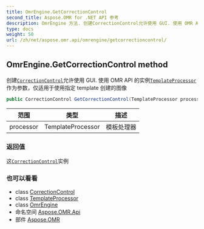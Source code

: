 ```yaml
---
title: OmrEngine.GetCorrectionControl
second_title: Aspose.OMR for .NET API 参考
description: OmrEngine 方法. 创建CorrectionControl允许使用 GUI. 使用 OMR API 的实例TemplateProcessor作为参数仅适用于使用指定 template 创建的图像
type: docs
weight: 50
url: /zh/net/aspose.omr.api/omrengine/getcorrectioncontrol/
---
```

## OmrEngine.GetCorrectionControl method

创建[`CorrectionControl`](../../../aspose.omr.correctionui/correctioncontrol/)允许使用 GUI. 使用 OMR API 的实例[`TemplateProcessor`](../../templateprocessor/)作为参数，仅适用于使用指定 template 创建的图像

```csharp
public CorrectionControl GetCorrectionControl(TemplateProcessor processor)
```

| 范围 | 类型 | 描述 |
| --- | --- | --- |
| processor | TemplateProcessor | 模板处理器 |

### 返回值

这[`CorrectionControl`](../../../aspose.omr.correctionui/correctioncontrol/)实例

### 也可以看看

* class [CorrectionControl](../../../aspose.omr.correctionui/correctioncontrol/)
* class [TemplateProcessor](../../templateprocessor/)
* class [OmrEngine](../)
* 命名空间 [Aspose.OMR.Api](../../omrengine/)
* 部件 [Aspose.OMR](../../../)


